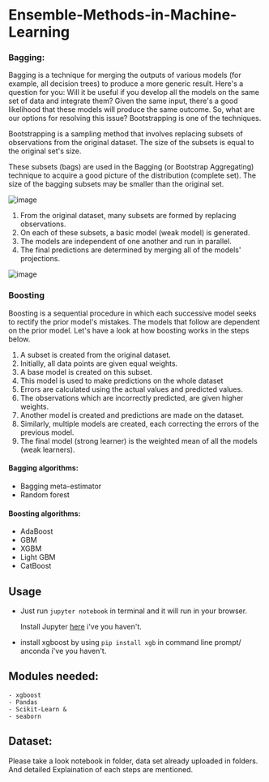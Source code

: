 # Ensemble-Methods-in-Machine-Learning 
 
 ### Bagging:
 
Bagging is a technique for merging the outputs of various models (for example, all decision trees) to produce a more generic result. Here's a question for you: Will it be useful if you develop all the models on the same set of data and integrate them? Given the same input, there's a good likelihood that these models will produce the same outcome. So, what are our options for resolving this issue? Bootstrapping is one of the techniques.

Bootstrapping is a sampling method that involves replacing subsets of observations from the original dataset. The size of the subsets is equal to the original set's size.

These subsets (bags) are used in the Bagging (or Bootstrap Aggregating) technique to acquire a good picture of the distribution (complete set). The size of the bagging subsets may be smaller than the original set.

![image](https://user-images.githubusercontent.com/86415241/142719223-cd2a0668-2e0a-41bb-ada9-b5a001b805ec.png)


1. From the original dataset, many subsets are formed by replacing observations.
2. On each of these subsets, a basic model (weak model) is generated.
3. The models are independent of one another and run in parallel.
4. The final predictions are determined by merging all of the models' projections.

![image](https://user-images.githubusercontent.com/86415241/142719228-2231b343-10c4-46b6-be44-01c38c4e366f.png)



### Boosting

Boosting is a sequential procedure in which each successive model seeks to rectify the prior model's mistakes. The models that follow are dependent on the prior model. Let's have a look at how boosting works in the steps below.

1. A subset is created from the original dataset.
2. Initially, all data points are given equal weights.
3. A base model is created on this subset.
4. This model is used to make predictions on the whole dataset
5. Errors are calculated using the actual values and predicted values.
6. The observations which are incorrectly predicted, are given higher weights.
7. Another model is created and predictions are made on the dataset.
8. Similarly, multiple models are created, each correcting the errors of the previous model.
9. The final model (strong learner) is the weighted mean of all the models (weak learners).



#### Bagging algorithms:
- Bagging meta-estimator
- Random forest


#### Boosting algorithms:
- AdaBoost
- GBM
- XGBM
- Light GBM
- CatBoost 


## Usage

- Just run `jupyter notebook` in terminal and it will run in your browser.

  Install Jupyter [here](http://jupyter.readthedocs.io/en/latest/install.html) i've you haven't.

- install xgboost by using `pip install xgb` in command line prompt/ anconda  i've you haven't.

## Modules needed:
```
- xgboost
- Pandas
- Scikit-Learn &
- seaborn
```

## Dataset:
Please take a look notebook in folder, data set already uploaded in folders. And detailed Explaination of each steps are mentioned. 
